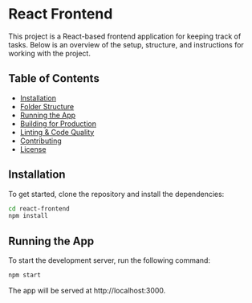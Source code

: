 # React Frontend

This project is a React-based frontend application for keeping track of tasks. Below is an overview of the setup, structure, and instructions for working with the project.

## Table of Contents

- [Installation](#installation)
- [Folder Structure](#folder-structure)
- [Running the App](#running-the-app)
- [Building for Production](#building-for-production)
- [Linting & Code Quality](#linting--code-quality)
- [Contributing](#contributing)
- [License](#license)

## Installation

To get started, clone the repository and install the dependencies:

```bash
cd react-frontend
npm install
```

## Running the App

To start the development server, run the following command:

```bash
npm start
```

The app will be served at http://localhost:3000.
